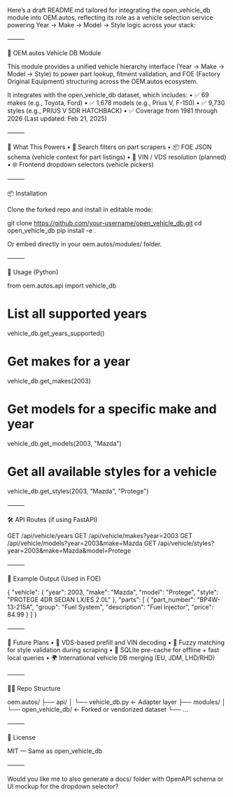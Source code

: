 Here’s a draft README.md tailored for integrating the open_vehicle_db module into OEM.autos, reflecting its role as a vehicle selection service powering Year → Make → Model → Style logic across your stack:

⸻

🧠 OEM.autos Vehicle DB Module

This module provides a unified vehicle hierarchy interface (Year → Make → Model → Style) to power part lookup, fitment validation, and FOE (Factory Original Equipment) structuring across the OEM.autos ecosystem.

It integrates with the open_vehicle_db dataset, which includes:
	•	✅ 69 makes (e.g., Toyota, Ford)
	•	✅ 1,678 models (e.g., Prius V, F-150)
	•	✅ 9,730 styles (e.g., PRIUS V 5DR HATCHBACK)
	•	✅ Coverage from 1981 through 2026 (Last updated: Feb 21, 2025)

⸻

🚀 What This Powers
	•	🔎 Search filters on part scrapers
	•	📦 FOE JSON schema (vehicle context for part listings)
	•	🧩 VIN / VDS resolution (planned)
	•	🌐 Frontend dropdown selectors (vehicle pickers)

⸻

📦 Installation

Clone the forked repo and install in editable mode:

git clone https://github.com/your-username/open_vehicle_db.git
cd open_vehicle_db
pip install -e .

Or embed directly in your oem.autos/modules/ folder.

⸻

🧩 Usage (Python)

from oem.autos.api import vehicle_db

# List all supported years
vehicle_db.get_years_supported()

# Get makes for a year
vehicle_db.get_makes(2003)

# Get models for a specific make and year
vehicle_db.get_models(2003, "Mazda")

# Get all available styles for a vehicle
vehicle_db.get_styles(2003, "Mazda", "Protege")


⸻

🛠 API Routes (if using FastAPI)

GET /api/vehicle/years
GET /api/vehicle/makes?year=2003
GET /api/vehicle/models?year=2003&make=Mazda
GET /api/vehicle/styles?year=2003&make=Mazda&model=Protege


⸻

🧱 Example Output (Used in FOE)

{
  "vehicle": {
    "year": 2003,
    "make": "Mazda",
    "model": "Protege",
    "style": "PROTEGE 4DR SEDAN LX/ES 2.0L"
  },
  "parts": [
    {
      "part_number": "BP4W-13-215A",
      "group": "Fuel System",
      "description": "Fuel Injector",
      "price": 84.99
    }
  ]
}


⸻

🧠 Future Plans
	•	🔗 VDS-based prefill and VIN decoding
	•	🧠 Fuzzy matching for style validation during scraping
	•	💾 SQLite pre-cache for offline + fast local queries
	•	🌍 International vehicle DB merging (EU, JDM, LHD/RHD)

⸻

🧑‍💻 Repo Structure

oem.autos/
├── api/
│   └── vehicle_db.py        ← Adapter layer
├── modules/
│   └── open_vehicle_db/     ← Forked or vendorized dataset
└── ...


⸻

📜 License

MIT — Same as open_vehicle_db

⸻

Would you like me to also generate a docs/ folder with OpenAPI schema or UI mockup for the dropdown selector?